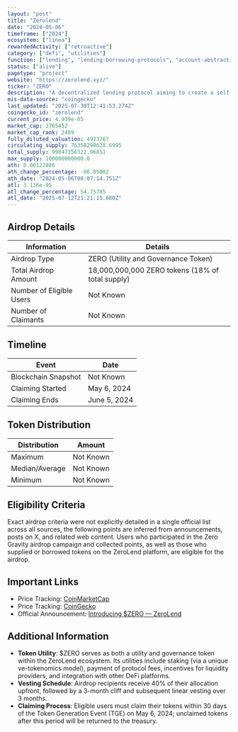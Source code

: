 ```yaml
---
layout: "post"
title: "Zerolend"
date: "2024-05-06"
timeframe: ["2024"]
ecosystem: ["linea"]
rewardedActivity: ["retroactive"]
category: ["defi", "utilities"]
function: ["lending", "lending-borrowing-protocols", "account-abstraction", "zero-interest", "decentralized-finance"]
status: ["alive"]
pagetype: "project"
website: "https://zerolend.xyz/"
ticker: "ZERO"
description: "A decentralized lending protocol aiming to create a self-sustaining, highly capital-efficient, and risk-free lending market across multiple blockchain networks."
mis-data-source: "coingecko"
last_updated: "2025-07-30T12:41:53.274Z"
coingecko_id: "zerolend"
current_price: 4.939e-05
market_cap: 3765452
market_cap_rank: 2489
fully_diluted_valuation: 4923767
circulating_supply: 76358298628.6995
total_supply: 99847356322.06851
max_supply: 100000000000.0
ath: 0.00122886
ath_change_percentage: -96.05002
ath_date: "2024-05-06T08:07:14.751Z"
atl: 3.136e-05
atl_change_percentage: 54.75785
atl_date: "2025-07-12T21:21:15.680Z"
---
```


## Airdrop Details

| Information              | Details                                          |
| ------------------------ | ------------------------------------------------ |
| Airdrop Type             | ZERO (Utility and Governance Token)              |
| Total Airdrop Amount     | 18,000,000,000 ZERO tokens (18% of total supply) |
| Number of Eligible Users | Not Known                                        |
| Number of Claimants      | Not Known                                        |

## Timeline

| Event               | Date         |
| ------------------- | ------------ |
| Blockchain Snapshot | Not Known    |
| Claiming Started    | May 6, 2024  |
| Claiming Ends       | June 5, 2024 |

## Token Distribution

| Distribution   | Amount    |
| -------------- | --------- |
| Maximum        | Not Known |
| Median/Average | Not Known |
| Minimum        | Not Known |

## Eligibility Criteria

Exact airdrop criteria were not explicitly detailed in a single official list across all sources, the following points are inferred from announcements, posts on X, and related web content.
Users who participated in the Zero Gravity airdrop campaign and collected points, as well as those who supplied or borrowed tokens on the ZeroLend platform, are eligible for the airdrop.

## Important Links

- Price Tracking: [CoinMarketCap](https://coinmarketcap.com/currencies/zero)
- Price Tracking: [CoinGecko](https://www.coingecko.com/en/coins/zero)
- Official Announcement: [Introducing $ZERO — ZeroLend](https://mirror.xyz/0xb32591b2D8b8129702A4214CE344D2F87A9250F2/H73S6vwsGg0mJZ2O76anO04_ancTScV6RI1eze8pTtM)

## Additional Information

- **Token Utility**: $ZERO serves as both a utility and governance token within the ZeroLend ecosystem. Its utilities include staking (via a unique ve-tokenomics model), payment of protocol fees, incentives for liquidity providers, and integration with other DeFi platforms.
- **Vesting Schedule**: Airdrop recipients receive 40% of their allocation upfront, followed by a 3-month cliff and subsequent linear vesting over 3 months.
- **Claiming Process**: Eligible users must claim their tokens within 30 days of the Token Generation Event (TGE) on May 6, 2024; unclaimed tokens after this period will be returned to the treasury.